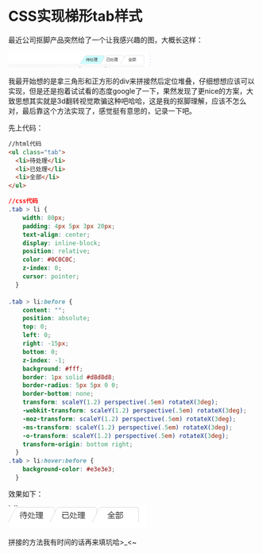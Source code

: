 # CSS实现梯形tab样式

最近公司抠脚产品突然给了一个让我感兴趣的图，大概长这样：

![](../img/css/梯形tabUI.PNG)

我最开始想的是拿三角形和正方形的div来拼接然后定位堆叠，仔细想想应该可以实现，但是还是抱着试试看的态度google了一下，果然发现了更nice的方案，大致思想其实就是3d翻转视觉欺骗这种吧哈哈，这是我的抠脚理解，应该不怎么对，最后靠这个方法实现了，感觉挺有意思的，记录一下吧。

先上代码：

```html
//html代码
<ul class="tab">
  <li>待处理</li>
  <li>已处理</li>
  <li>全部</li>
</ul>
```

```css
//css代码 
.tab > li {
    width: 80px;
    padding: 4px 5px 3px 20px;
    text-align: center;
    display: inline-block;
    position: relative;
    color: #0C0C0C;
    z-index: 0;
    cursor: pointer;
  }

.tab > li:before {
    content: "";
    position: absolute;
    top: 0;
    left: 0;
    right: -15px;
    bottom: 0;
    z-index: -1;
    background: #fff;
    border: 1px solid #d8d8d8;
    border-radius: 5px 5px 0 0;
    border-bottom: none;
    transform: scaleY(1.2) perspective(.5em) rotateX(3deg);
    -webkit-transform: scaleY(1.2) perspective(.5em) rotateX(3deg);
    -moz-transform: scaleY(1.2) perspective(.5em) rotateX(3deg);
    -ms-transform: scaleY(1.2) perspective(.5em) rotateX(3deg);
    -o-transform: scaleY(1.2) perspective(.5em) rotateX(3deg);
    transform-origin: bottom right;
  }
.tab > li:hover:before {
    background-color: #e3e3e3;
  }
```

效果如下：

![](../img/css/梯形tab结果.PNG)

拼接的方法我有时间的话再来填坑哈>_<~